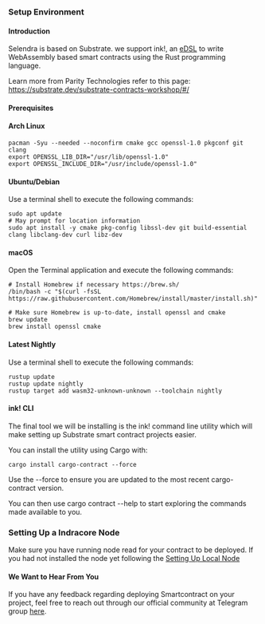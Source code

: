 ### Setup Environment

#### Introduction
Selendra is based on Substrate. we support ink!, an [eDSL](https://wiki.haskell.org/Embedded_domain_specific_language) to write WebAssembly based smart contracts using the Rust programming language. 

Learn more from Parity Technologies refer to this page: https://substrate.dev/substrate-contracts-workshop/#/

#### Prerequisites

#### Arch Linux
```
pacman -Syu --needed --noconfirm cmake gcc openssl-1.0 pkgconf git clang
export OPENSSL_LIB_DIR="/usr/lib/openssl-1.0"
export OPENSSL_INCLUDE_DIR="/usr/include/openssl-1.0"
```

#### Ubuntu/Debian
Use a terminal shell to execute the following commands:
```
sudo apt update
# May prompt for location information
sudo apt install -y cmake pkg-config libssl-dev git build-essential clang libclang-dev curl libz-dev
```

#### macOS
Open the Terminal application and execute the following commands:

```
# Install Homebrew if necessary https://brew.sh/
/bin/bash -c "$(curl -fsSL https://raw.githubusercontent.com/Homebrew/install/master/install.sh)"

# Make sure Homebrew is up-to-date, install openssl and cmake
brew update
brew install openssl cmake
```

#### Latest Nightly
Use a terminal shell to execute the following commands:
```
rustup update
rustup update nightly
rustup target add wasm32-unknown-unknown --toolchain nightly
```
#### ink! CLI
The final tool we will be installing is the ink! command line utility which will make setting up Substrate smart contract projects easier.

You can install the utility using Cargo with:

```
cargo install cargo-contract --force
```
Use the --force to ensure you are updated to the most recent cargo-contract version.

You can then use cargo contract --help to start exploring the commands made available to you.

### Setting Up a Indracore Node
Make sure you have running node read for your contract to be deployed. If you had not installed the node yet following the [Setting Up Local Node](https://docs.selendra.org/Maintain/guides-how-to-setup-indracore-local-node)

#### We Want to Hear From You

If you have any feedback regarding deploying Smartcontract on your project, feel free to reach out through our official community at Telegram group [here](https://t.me/selendra_sel).